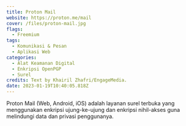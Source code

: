 ```yaml
---
title: Proton Mail
website: https://proton.me/mail
cover: /files/proton-mail.jpg
flags:
  - Freemium
tags:
  - Komunikasi & Pesan
  - Aplikasi Web
categories:
  - Alat Keamanan Digital
  - Enkripsi OpenPGP
  - Surel
credits: Text by Khairil Zhafri/EngageMedia.
date: 2023-01-19T10:40:05.818Z
---
```

Proton Mail (Web, Android, iOS) adalah layanan surel terbuka yang menggunakan enkripsi ujung-ke-ujung dan enkripsi nihil-akses guna melindungi data dan privasi penggunanya.